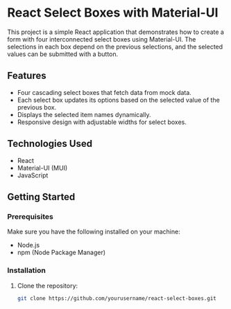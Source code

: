 # React Select Boxes with Material-UI

This project is a simple React application that demonstrates how to create a form with four interconnected select boxes using Material-UI. The selections in each box depend on the previous selections, and the selected values can be submitted with a button.

## Features

- Four cascading select boxes that fetch data from mock data.
- Each select box updates its options based on the selected value of the previous box.
- Displays the selected item names dynamically.
- Responsive design with adjustable widths for select boxes.

## Technologies Used

- React
- Material-UI (MUI)
- JavaScript

## Getting Started

### Prerequisites

Make sure you have the following installed on your machine:

- Node.js
- npm (Node Package Manager)

### Installation

1. Clone the repository:

   ```bash
   git clone https://github.com/yourusername/react-select-boxes.git
   ```
